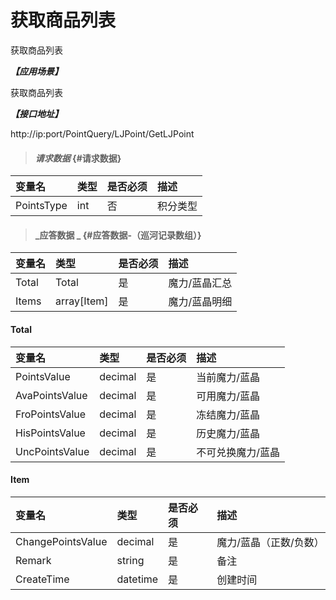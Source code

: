 # 获取商品列表

获取商品列表

_**【应用场景】**_

获取商品列表

_**【接口地址】**_

http://ip:port/PointQuery/LJPoint/GetLJPoint

> #### _请求数据_ {#请求数据}

| 变量名 | 类型 | 是否必须 | 描述 |
| :--- | :--- | :--- | :--- |
| PointsType| int | 否 |积分类型 |



> #### _应答数据 _ {#应答数据-（巡河记录数组）}

| 变量名 | 类型 | 是否必须 | 描述 |
| :--- | :--- | :--- | :--- |
| Total| Total| 是 | 魔力/蓝晶汇总|
| Items|array[Item]| 是 | 魔力/蓝晶明细 |



#### Total

| 变量名 | 类型 | 是否必须 | 描述 |
| :--- | :--- | :--- | :--- |
| PointsValue| decimal| 是 | 当前魔力/蓝晶|
| AvaPointsValue| decimal| 是 | 可用魔力/蓝晶|
| FroPointsValue| decimal| 是 | 冻结魔力/蓝晶|
| HisPointsValue| decimal| 是 | 历史魔力/蓝晶|
| UncPointsValue| decimal| 是 | 不可兑换魔力/蓝晶|




#### Item

| 变量名 | 类型 | 是否必须 | 描述 |
| :--- | :--- | :--- | :--- |
| ChangePointsValue| decimal| 是 | 魔力/蓝晶（正数/负数）|
| Remark| string| 是 | 备注|
| CreateTime| datetime| 是 |创建时间|


